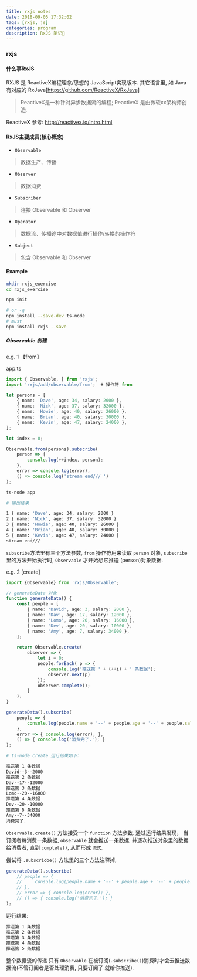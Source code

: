 ```yaml
---
title: rxjs notes
date: 2018-09-05 17:32:02
tags: [rxjs, js]
categories: program
description: RxJS 笔记📒
---
```



### rxjs

#### 什么事RxJS

RXJS 是 ReactiveX编程理念/思想的 JavaScript实现版本. 其它语言里, 如 Java 有对应的 RxJava[https://github.com/ReactiveX/RxJava]

> ReactiveX是一种针对异步数据流的编程; ReactiveX 是由微软xx架构师创造.

ReactiveX 参考: http://reactivex.io/intro.html


#### RxJS主要成员(核心概念)

+ `Observable`
> 数据生产、传播

+ `Observer`
> 数据消费

+ `Subscriber`
> 连接 Observable 和 Observer

+ `Operator`
> 数据流、传播途中对数据值进行操作/转换的操作符

+ `Subject`
> 包含 Observable 和 Observer


#### Example

```bash
mkdir rxjs_exercise
cd rxjs_exercise

npm init

# or -g
npm install --save-dev ts-node
# must
npm install rxjs --save
```

##### Observable 创建
e.g. 1 【from】

app.ts

```ts
import { Observable, } from 'rxjs';
import 'rxjs/add/observable/from';  # 操作符 from

let persons = [
    { name: 'Dave', age: 34, salary: 2000 },
    { name: 'Nick', age: 37, salary: 32000 },
    { name: 'Howie', age: 40, salary: 26000 },
    { name: 'Brian', age: 40, salary: 30000 },
    { name: 'Kevin', age: 47, salary: 24000 },
];

let index = 0;

Observable.from(persons).subscribe(
    person => {
        console.log(++index, person);
    },
    error => console.log(error),
    () => console.log('stream end/// ')
);

```

```bash
ts-node app

# 输出结果

1 { name: 'Dave', age: 34, salary: 2000 }
2 { name: 'Nick', age: 37, salary: 32000 }
3 { name: 'Howie', age: 40, salary: 26000 }
4 { name: 'Brian', age: 40, salary: 30000 }
5 { name: 'Kevin', age: 47, salary: 24000 }
stream end///
```

`subscribe`方法里有三个方法参数, `from` 操作符用来读取 `person` 对象, `subscribe`里的方法开始执行时, `Observable` 才开始想它推送 (person)对象数据.


e.g. 2 [create]

```ts
import {Observable} from 'rxjs/Observable';

// generateData 对象
function generateData() {
    const people = [
        { name: 'David', age: 3, salary: 2000 },
        { name: 'Dav', age: 17, salary: 12000 },
        { name: 'Lomo', age: 20, salary: 16000 },
        { name: 'Dev', age: 20, salary: 10000 },
        { name: 'Amy', age: 7, salary: 34000 },
    ];

    return Observable.create(
        observer => {
            let i = 0;
            people.forEach( p => { 
                console.log('推送第 ' + (++i) + ' 条数据');
                observer.next(p)
            });
            observer.complete();
        }
    );
}

generateData().subscribe(
    people => {
        console.log(people.name + '--' + people.age + '--' + people.salary);
    },
    error => { console.log(error); },
    () => { console.log('消费完了.'); }
);
```

```bash
# ts-node create 运行结果如下:

推送第 1 条数据
David--3--2000
推送第 2 条数据
Dav--17--12000
推送第 3 条数据
Lomo--20--16000
推送第 4 条数据
Dev--20--10000
推送第 5 条数据
Amy--7--34000
消费完了.
```

`Observable.create()` 方法接受一个 `function` 方法参数. 通过运行结果发现， 当订阅者每消费一条数据, `observable` 就会推送一条数据, 并逐次推送对象里的数据给消费者, 直到 `complete()`, 从而形成 `流式`.

尝试将 `.subscriobe()` 方法里的三个方法注释掉,
```ts
generateData().subscribe(
    // people => {
    //     console.log(people.name + '--' + people.age + '--' + people.salary);
    // },
    // error => { console.log(error); },
    // () => { console.log('消费完了.'); }
);
```
运行结果:
```bash
推送第 1 条数据
推送第 2 条数据
推送第 3 条数据
推送第 4 条数据
推送第 5 条数据
```

整个数据流的传递 只有 `Observable` 在被订阅(`.subscribe()`)消费时才会去推送数据流(不管订阅者是否处理消费, 只要订阅了 就给你推送).

